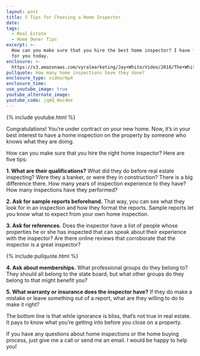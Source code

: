 ```yaml
---
layout: post
title: 5 Tips for Choosing a Home Inspector
date:
tags:
  - Real Estate
  - Home Owner Tips
excerpt: >-
  How can you make sure that you hire the best home inspector? I have five tips
  for you today.
enclosure: >-
  https://s3.amazonaws.com/vyralmarketing/Jay+White/Video/2018/The+White+Group+%257C+5+Tips+for+Choosing+a+Home+Inspector.mp4
pullquote: How many home inspections have they done?
enclosure_type: video/mp4
enclosure_time:
use_youtube_image: true
youtube_alternate_image:
youtube_code: jqAQ_Noc4ms
---
```


{% include youtube.html %}

Congratulations! You’re under contract on your new home. Now, it’s in your best interest to have a home inspection on the property by someone who knows what they are doing.&nbsp;

How can you make sure that you hire the right home inspector? Here are five tips: &nbsp;

**1. What are their qualifications?** What did they do before real estate inspecting? Were they a banker, or were they in construction? There is a big difference there. How many years of inspection experience to they have? How many inspections have they performed?

**2. Ask for sample reports beforehand.** That way, you can see what they look for in an inspection and how they format the reports. Sample reports let you know what to expect from your own home inspection.

**3. Ask for references.** Does the inspector have a list of people whose properties he or she has inspected that can speak about their experience with the inspector? Are there online reviews that corroborate that the inspector is a great inspector?&nbsp;

{% include pullquote.html %}

**4. Ask about memberships.** What professional groups do they belong to? They should all belong to the state board, but what other groups do they belong to that might benefit you?

**5. What warranty or insurance does the inspector have?** If they do make a mistake or leave something out of a report, what are they willing to do to make it right?&nbsp;

The bottom line is that while ignorance is bliss, that’s not true in real estate. It pays to know what you’re getting into before you close on a property.&nbsp;

If you have any questions about home inspections or the home buying process, just give me a call or send me an email. I would be happy to help you!